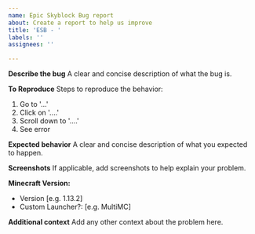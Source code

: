 ```yaml
---
name: Epic Skyblock Bug report
about: Create a report to help us improve
title: 'ESB - '
labels: ''
assignees: ''

---
```


**Describe the bug**
A clear and concise description of what the bug is.

**To Reproduce**
Steps to reproduce the behavior:
1. Go to '...'
2. Click on '....'
3. Scroll down to '....'
4. See error

**Expected behavior**
A clear and concise description of what you expected to happen.

**Screenshots**
If applicable, add screenshots to help explain your problem.

**Minecraft Version:**
 - Version [e.g. 1.13.2]
 - Custom Launcher?: [e.g. MultiMC]



**Additional context**
Add any other context about the problem here.
